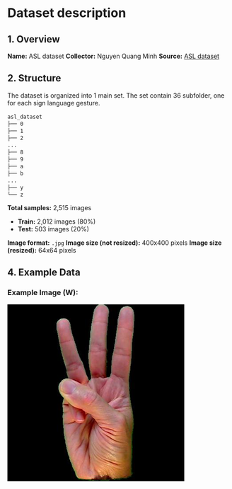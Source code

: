 # Dataset description

## 1. Overview 
**Name:** ASL dataset
**Collector:** Nguyen Quang Minh
**Source:** [ASL dataset](https://www.kaggle.com/datasets/ayuraj/asl-dataset)

## 2. Structure 
The dataset is organized into 1 main set.
The set contain 36 subfolder, one for each sign language gesture.

```
asl_dataset
├── 0
├── 1
├── 2
...
├── 8
├── 9
├── a
├── b
...
├── y
└── z
```

**Total samples:** 2,515 images
- **Train:** 2,012 images (80%)
- **Test:** 503 images (20%)

**Image format:** `.jpg`
**Image size (not resized):** 400x400 pixels
**Image size (resized):** 64x64 pixels


## 4. Example Data
### Example Image (W):
![Example A gesture](asl_dataset/w/hand1_w_bot_seg_5_cropped.jpeg)